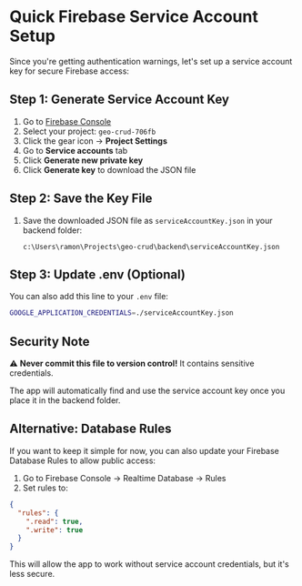 # Quick Firebase Service Account Setup

Since you're getting authentication warnings, let's set up a service account key for secure Firebase access:

## Step 1: Generate Service Account Key

1. Go to [Firebase Console](https://console.firebase.google.com/)
2. Select your project: `geo-crud-706fb`
3. Click the gear icon → **Project Settings**
4. Go to **Service accounts** tab
5. Click **Generate new private key**
6. Click **Generate key** to download the JSON file

## Step 2: Save the Key File

1. Save the downloaded JSON file as `serviceAccountKey.json` in your backend folder:
   ```
   c:\Users\ramon\Projects\geo-crud\backend\serviceAccountKey.json
   ```

## Step 3: Update .env (Optional)

You can also add this line to your `.env` file:

```bash
GOOGLE_APPLICATION_CREDENTIALS=./serviceAccountKey.json
```

## Security Note

⚠️ **Never commit this file to version control!** It contains sensitive credentials.

The app will automatically find and use the service account key once you place it in the backend folder.

## Alternative: Database Rules

If you want to keep it simple for now, you can also update your Firebase Database Rules to allow public access:

1. Go to Firebase Console → Realtime Database → Rules
2. Set rules to:

```json
{
  "rules": {
    ".read": true,
    ".write": true
  }
}
```

This will allow the app to work without service account credentials, but it's less secure.
